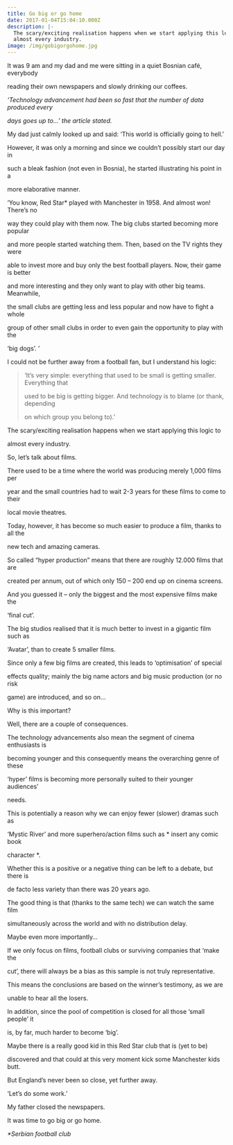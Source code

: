 ```yaml
---
title: Go big or go home
date: 2017-01-04T15:04:10.000Z
description: |-
  The scary/exciting realisation happens when we start applying this logic to
  almost every industry.
image: /img/gobigorgohome.jpg
---
```

It was 9 am and my dad and me were sitting in a quiet Bosnian café, everybody

reading their own newspapers and slowly drinking our coffees.

_‘Technology advancement had been so fast that the number of data produced every_

_days goes up to…’ the article stated._

My dad just calmly looked up and said: ‘This world is officially going to hell.’

However, it was only a morning and since we couldn’t possibly start our day in

such a bleak fashion (not even in Bosnia), he started illustrating his point in a

more elaborative manner.

‘You know, Red Star* played with Manchester in 1958. And almost won! There’s no

way they could play with them now. The big clubs started becoming more popular

and more people started watching them. Then, based on the TV rights they were

able to invest more and buy only the best football players. Now, their game is better

and more interesting and they only want to play with other big teams. Meanwhile,

the small clubs are getting less and less popular and now have to fight a whole

group of other small clubs in order to even gain the opportunity to play with the

‘big dogs’. ’

I could not be further away from a football fan, but I understand his logic:

> ‘It’s very simple: everything that used to be small is getting smaller. Everything that
>
> used to be big is getting bigger. And technology is to blame (or thank, depending
>
> on which group you belong to).’

The scary/exciting realisation happens when we start applying this logic to

almost every industry.

So, let’s talk about films.

There used to be a time where the world was producing merely 1,000 films per

year and the small countries had to wait 2-3 years for these films to come to their

local movie theatres.

Today, however, it has become so much easier to produce a film, thanks to all the

new tech and amazing cameras.

So called “hyper production” means that there are roughly 12.000 films that are

created per annum, out of which only 150 – 200 end up on cinema screens.

And you guessed it – only the biggest and the most expensive films make the

‘final cut’.

The big studios realised that it is much better to invest in a gigantic film such as

‘Avatar’, than to create 5 smaller films.

Since only a few big films are created, this leads to ‘optimisation’ of special

effects quality; mainly the big name actors and big music production (or no risk

game) are introduced, and so on…

Why is this important?

Well, there are a couple of consequences.

The technology advancements also mean the segment of cinema enthusiasts is

becoming younger and this consequently means the overarching genre of these

‘hyper’ films is becoming more personally suited to their younger audiences’

needs.

This is potentially a reason why we can enjoy fewer (slower) dramas such as

‘Mystic River’ and more superhero/action films such as * insert any comic book

character *.



Whether this is a positive or a negative thing can be left to a debate, but there is

de facto less variety than there was 20 years ago.

The good thing is that (thanks to the same tech) we can watch the same film

simultaneously across the world and with no distribution delay.

Maybe even more importantly…

If we only focus on films, football clubs or surviving companies that ‘make the

cut’, there will always be a bias as this sample is not truly representative.

This means the conclusions are based on the winner’s testimony, as we are

unable to hear all the losers.

In addition, since the pool of competition is closed for all those ‘small people’ it

is, by far, much harder to become ‘big’.

Maybe there is a really good kid in this Red Star club that is (yet to be)

discovered and that could at this very moment kick some Manchester kids butt.

But England’s never been so close, yet further away.

‘Let’s do some work.’

My father closed the newspapers.

It was time to go big or go home.





_\*Serbian football club_
